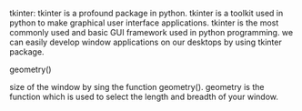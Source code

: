 tkinter: tkinter is a profound package in python. tkinter is a toolkit used in python to make graphical user interface applications. tkinter is the most commonly used and basic GUI framework used in python programming. we can easily develop window applications on our desktops by using tkinter package.


geometry()

size of the window by sing the function geometry(). geometry is the function which is used to select the length and breadth of your window.

